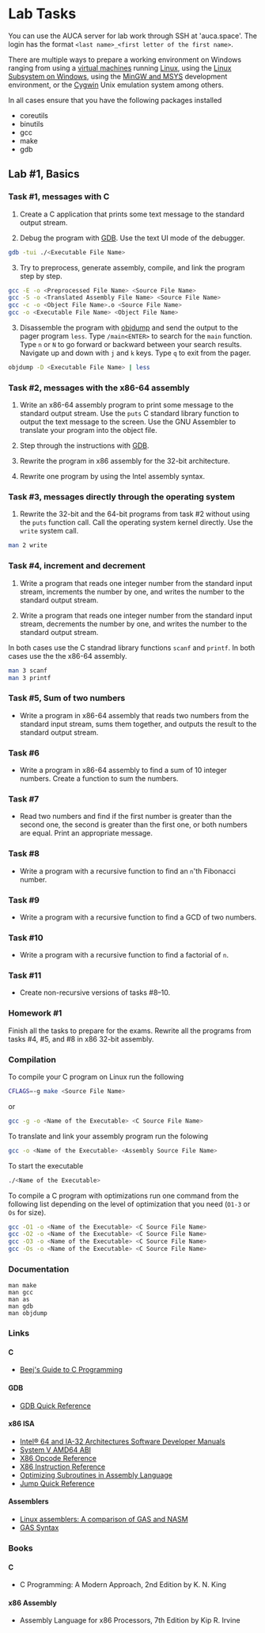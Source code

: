 Lab Tasks
=========

You can use the AUCA server for lab work through SSH at 'auca.space'. The login
has the format `<last name>_<first letter of the first name>`.

There are multiple ways to prepare a working environment on Windows ranging from
using a [virtual machines](https://www.virtualbox.org/wiki/Downloads) running
[Linux](https://www.ubuntu.com), using the [Linux Subsystem on Windows](https://docs.microsoft.com/en-us/windows/wsl/install-win10),
using the [MinGW and MSYS](http://www.mingw.org) development environment, or the
[Cygwin](http://www.cygwin.com) Unix emulation system among others.

In all cases ensure that you have the following packages installed

* coreutils
* binutils
* gcc
* make
* gdb

## Lab #1, Basics

### Task #1, messages with C

1. Create a C application that prints some text message to the standard output
   stream.

2. Debug the program with [GDB](https://www.gnu.org/software/gdb). Use the text
   UI mode of the debugger.

```bash
gdb -tui ./<Executable File Name>
```

3. Try to preprocess, generate assembly, compile, and link the program step by step.

```bash
gcc -E -o <Preprocessed File Name> <Source File Name>
gcc -S -o <Translated Assembly File Name> <Source File Name>
gcc -c -o <Object File Name>.o <Source File Name>
gcc -o <Executable File Name> <Object File Name>
```

3. Disassemble the program with [objdump](https://www.gnu.org/software/binutils)
   and send the output to the pager program `less`. Type `/main<ENTER>` to
   search for the `main` function. Type `n` or `N` to go forward or backward
   between your search results. Navigate up and down with `j` and `k` keys.
   Type `q` to exit from the pager.

```bash
objdump -D <Executable File Name> | less
```

### Task #2, messages with the x86-64 assembly

1. Write an x86-64 assembly program to print some message to the standard output
   stream. Use the `puts` C standard library function to output the text message
   to the screen. Use the GNU Assembler to translate your program into the
   object file.

2. Step through the instructions with [GDB](https://www.gnu.org/software/gdb).

3. Rewrite the program in x86 assembly for the 32-bit architecture.

4. Rewrite one program by using the Intel assembly syntax.

### Task #3, messages directly through the operating system

1. Rewrite the 32-bit and the 64-bit programs from task #2 without using the
`puts` function call. Call the operating system kernel directly. Use the `write`
system call.

```bash
man 2 write
```

### Task #4, increment and decrement

1. Write a program that reads one integer number from the standard input stream,
   increments the number by one, and writes the number to the standard output
   stream.

2. Write a program that reads one integer number from the standard input stream,
   decrements the number by one, and writes the number to the standard output
   stream.

In both cases use the C standrad library functions `scanf` and `printf`. In
both cases use the the x86-64 assembly.

```bash
man 3 scanf
man 3 printf
```

### Task #5, Sum of two numbers

* Write a program in x86-64 assembly that reads two numbers from the standard
  input stream, sums them together, and outputs the result to the standard
  output stream.

### Task #6

* Write a program in x86-64 assembly to find a sum of 10 integer
  numbers. Create a function to sum the numbers.

### Task #7

* Read two numbers and find if the first number is greater than the second one, the second
  is greater than the first one, or both numbers are equal. Print an appropriate message.

### Task #8

* Write a program with a recursive function to find an `n`'th Fibonacci number.

### Task #9

* Write a program with a recursive function to find a GCD of two numbers.

### Task #10

* Write a program with a recursive function to find a factorial of `n`.

### Task #11

* Create non-recursive versions of tasks #8–10.

### Homework #1

Finish all the tasks to prepare for the exams. Rewrite all the programs from tasks #4, #5, and #8 in x86 32-bit assembly.

### Compilation

To compile your C program on Linux run the following

```bash
CFLAGS=-g make <Source File Name>
```

or

```bash
gcc -g -o <Name of the Executable> <C Source File Name>
```

To translate and link your assembly program run the folowing

```bash
gcc -o <Name of the Executable> <Assembly Source File Name>
```

To start the executable

```bash
./<Name of the Executable>
```

To compile a C program with optimizations run one command from the following list
depending on the level of optimization that you need (`O1-3` or `Os` for size).

```bash
gcc -O1 -o <Name of the Executable> <C Source File Name>
gcc -O2 -o <Name of the Executable> <C Source File Name>
gcc -O3 -o <Name of the Executable> <C Source File Name>
gcc -Os -o <Name of the Executable> <C Source File Name>
```

### Documentation

    man make
    man gcc
    man as
    man gdb
    man objdump

### Links

#### C

* [Beej's Guide to C Programming](https://beej.us/guide/bgc)

#### GDB

* [GDB Quick Reference](http://users.ece.utexas.edu/~adnan/gdb-refcard.pdf)

#### x86 ISA

* [Intel® 64 and IA-32 Architectures Software Developer Manuals](https://software.intel.com/en-us/articles/intel-sdm)
* [System V AMD64 ABI](https://software.intel.com/sites/default/files/article/402129/mpx-linux64-abi.pdf)
* [X86 Opcode Reference](http://ref.x86asm.net/index.html)
* [X86 Instruction Reference](http://www.felixcloutier.com/x86)
* [Optimizing Subroutines in Assembly Language](http://www.agner.org/optimize/optimizing_assembly.pdf)
* [Jump Quick Reference](http://unixwiz.net/techtips/x86-jumps.html)

#### Assemblers

* [Linux assemblers: A comparison of GAS and NASM](https://www.ibm.com/developerworks/library/l-gas-nasm/index.html)
* [GAS Syntax](https://en.wikibooks.org/wiki/X86_Assembly/GAS_Syntax)

### Books

#### C

* C Programming: A Modern Approach, 2nd Edition by K. N. King

#### x86 Assembly

* Assembly Language for x86 Processors, 7th Edition by Kip R. Irvine

